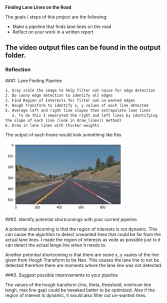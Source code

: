 **Finding Lane Lines on the Road**

The goals / steps of this project are the following:
* Make a pipeline that finds lane lines on the road
* Reflect on your work in a written report

The video output files can be found in the output folder. 
---

### Reflection

###1. Lane Finding Pipeline

    1. Gray scale the image to help filter out noise for edge detection
    2. Do canny edge detection to identify all edges
    3. Find Region of Interests for filter out un-wanted edges
    4. Hough Transform to identify x, y values of each line detected
    5. Average left and right line slopes then extrapolate lane lines
       a. To do this I seperated the right and left lines by identifying the slope of each line (look in draw_lines() method)
    6. Draw in lane lines with thicker weights

The output of each frame would look something like this

![alt text](output/lane_line.png)


###2. Identify potential shortcomings with your current pipeline

A potential shortcoming is that the region of interests is not dynamic. This can cause the algorithm to detect unwanted lines
that could be far from the actual lane lines. I made the region of interests as wide as possible just to it can detect the
actual lange line when it needs to.

Another potential shortcoming is that there are some x, y vaules of the line given from Hough Transform to be Nan. This causes 
the lane line to not be detected therefore there are moments where the lane line was not detected. 

###3. Suggest possible improvements to your pipeline

The values of the hough transform (rho, theta, threshold, minimum line lengh, max line gap) could be tweaked better to be 
optimized. Also if the region of interest is dynamic, it would also filter out un-wanted lines. 
